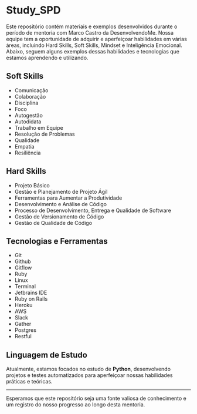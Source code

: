 # Study_SPD

Este repositório contém materiais e exemplos desenvolvidos durante o período de mentoria com Marco Castro da DesenvolvendoMe. Nossa equipe tem a oportunidade de adquirir e aperfeiçoar habilidades em várias áreas, incluindo Hard Skills, Soft Skills, Mindset e Inteligência Emocional. Abaixo, seguem alguns exemplos dessas habilidades e tecnologias que estamos aprendendo e utilizando.

## Soft Skills

- Comunicação
- Colaboração
- Disciplina
- Foco
- Autogestão
- Autodidata
- Trabalho em Equipe
- Resolução de Problemas
- Qualidade
- Empatia
- Resiliência

## Hard Skills

- Projeto Básico
- Gestão e Planejamento de Projeto Ágil
- Ferramentas para Aumentar a Produtividade
- Desenvolvimento e Análise de Código
- Processo de Desenvolvimento, Entrega e Qualidade de Software
- Gestão de Versionamento de Código
- Gestão de Qualidade de Código

## Tecnologias e Ferramentas

- Git
- Github
- Gitflow
- Ruby
- Linux
- Terminal
- Jetbrains IDE
- Ruby on Rails
- Heroku
- AWS
- Slack
- Gather
- Postgres
- Restful

## Linguagem de Estudo

Atualmente, estamos focados no estudo de **Python**, desenvolvendo projetos e testes automatizados para aperfeiçoar nossas habilidades práticas e teóricas.

---

Esperamos que este repositório seja uma fonte valiosa de conhecimento e um registro do nosso progresso ao longo desta mentoria.

